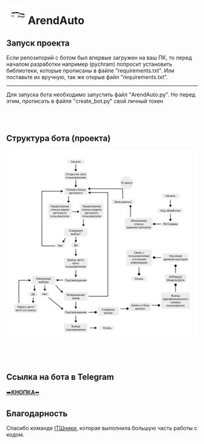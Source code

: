 # <img width="50" height="50" src="resources/Logo.png"> ArendAuto

## Запуск проекта
Если репозиторий с ботом был впервые загружен на ваш ПК, то перед началом разработки например (pychram) попросит установить библиотеки, которые прописаны в файле "requirements.txt". Или поставьте их вручную, так же открыв файл "requirements.txt".
<hr>
Для запуска бота необходимо запустить файл "ArendAuto.py". Но перед этим, прописать в файле "create_bot.py" свой личный токен

<br><br>

## Структура бота (проекта)
<img src="resources/СХЕМА.png">

<br><br>

## Ссылка на бота в Telegram
<a href="http://t.me/ArednAuto_bot">➡️<b>КНОПКА</b>⬅️</a>

## Благодарность
Спасибо команде <a href="https://pentagonchik.ru/">ITШники</a>, которая выполнила большую часть работы с кодом.